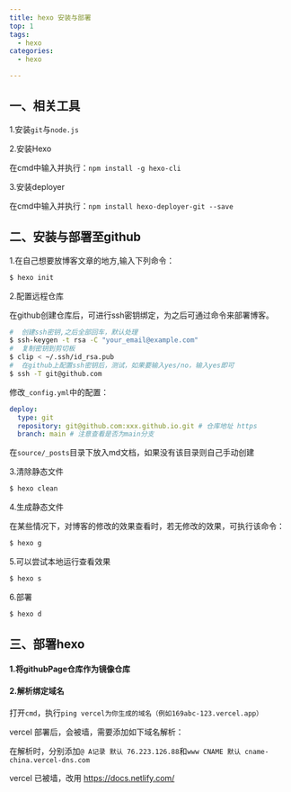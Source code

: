 ```yaml
---
title: hexo 安装与部署
top: 1
tags:
  - hexo
categories:
  - hexo

---
```


## 一、相关工具

1.安装`git`与`node.js`

2.安装Hexo

在cmd中输入并执行：`npm install -g hexo-cli `

3.安装deployer

在cmd中输入并执行：`npm install hexo-deployer-git --save`

## 二、安装与部署至github

1.在自己想要放博客文章的地方,输入下列命令：

```bash
$ hexo init
```

2.配置远程仓库

在github创建仓库后，可进行ssh密钥绑定，为之后可通过命令来部署博客。

```bash
#  创建ssh密钥,之后全部回车，默认处理
$ ssh-keygen -t rsa -C "your_email@example.com"
#  复制密钥到剪切板
$ clip < ~/.ssh/id_rsa.pub
#  在github上配置ssh密钥后，测试，如果要输入yes/no，输入yes即可
$ ssh -T git@github.com
```

修改`_config.yml`中的配置：

```yml
deploy:
  type: git
  repository: git@github.com:xxx.github.io.git # 仓库地址 https
  branch: main # 注意查看是否为main分支
```

在`source/_posts`目录下放入md文档，如果没有该目录则自己手动创建

3.清除静态文件

```bash
$ hexo clean
```

4.生成静态文件

在某些情况下，对博客的修改的效果查看时，若无修改的效果，可执行该命令：

```bash
$ hexo g
```

5.可以尝试本地运行查看效果

```bash
$ hexo s
```

6.部署

```bash
$ hexo d
```

## 三、部署hexo

#### 1.将githubPage仓库作为镜像仓库

#### 2.解析绑定域名

打开`cmd`，执行`ping vercel为你生成的域名（例如169abc-123.vercel.app）`

vercel 部署后，会被墙，需要添加如下域名解析：

在解析时，分别添加`@ A记录 默认 76.223.126.88`和`www CNAME 默认 cname-china.vercel-dns.com`

vercel 已被墙，改用 https://docs.netlify.com/